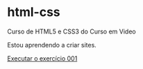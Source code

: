 # html-css
 Curso de HTML5 e CSS3 do Curso em Video

 Estou aprendendo a criar sites.

<a href="https://slimellif3.github.io/html-css/EXERCICIOS/ex001/index.html" target="_blank"> Executar o exercício 001</a>